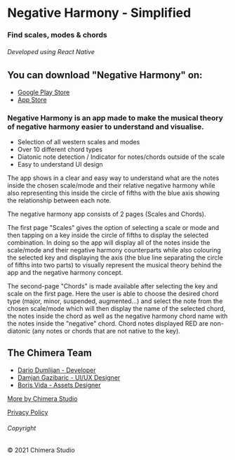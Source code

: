 # Negative Harmony - Simplified

### Find scales, modes & chords

###### Developed using React Native

## You can download "Negative Harmony" on:

-   [Google Play Store](https://play.google.com/store/apps/details?id=com.chimerastudio.negativeharmony)
-   [App Store](https://apps.apple.com/us/app/negative-harmony-simplified/id1561674380)

### Negative Harmony is an app made to make the musical theory of negative harmony easier to understand and visualise.

-   Selection of all western scales and modes
-   Over 10 different chord types
-   Diatonic note detection / Indicator for notes/chords outside of the scale
-   Easy to understand UI design

The app shows in a clear and easy way to understand what are the notes inside the chosen scale/mode and their relative negative harmony while also representing this inside the circle of fifths with the blue axis showing the relationship between each note.

The negative harmony app consists of 2 pages (Scales and Chords).

The first page "Scales" gives the option of selecting a scale or mode and then tapping on a key inside the circle of fifths to display the selected combination. In doing so the app will display all of the notes inside the scale/mode and their negative harmony counterparts while also colouring the selected key and displaying the axis (the blue line separating the circle of fifths into two parts) to visually represent the musical theory behind the app and the negative harmony concept.

The second-page "Chords" is made available after selecting the key and scale on the first page. Here the user is able to choose the desired chord type (major, minor, suspended, augmented...) and select the note from the chosen scale/mode which will then display the name of the selected chord, the notes inside the chord as well as the negative harmony chord name with the notes inside the "negative" chord. Chord notes displayed RED are non-diatonic (any notes or chords that are not native to the key).

## The Chimera Team

-   [Dario Dumlijan - Developer](https://linktr.ee/DarioDumlijan)
-   [Damjan Gazibaric - UI/UX Designer](https://behance.net/gazdadesigns)
-   [Boris Vida - Assets Designer](https://behance.net/lemondesignuk)

[More by Chimera Studio](https://linktr.ee/chimerastudiotm)

[Privacy Policy](https://sites.google.com/view/chimerastudio/home)

###### Copyright

© 2021 Chimera Studio

